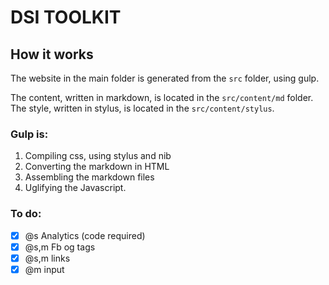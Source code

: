 # DSI TOOLKIT

## How it works

The website in the main folder is generated from the `src` folder, using gulp.

The content, written in markdown, is located in the `src/content/md` folder.
The style, written in stylus, is located in the `src/content/stylus`.

### Gulp is:
1. Compiling css, using stylus and nib
2. Converting the markdown in HTML
3. Assembling the markdown files
4. Uglifying the Javascript.

### To do:
- [x] @s Analytics (code required)
- [x] @s,m Fb og tags
- [x] @s,m links
- [x] @m input
